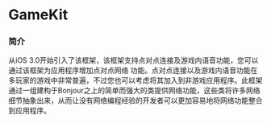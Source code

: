 # GameKit

### 简介

从iOS 3.0开始引入了该框架，该框架支持点对点连接及游戏内语音功能，您可以通过该框架为应用程序增加点对点网络 功能。点对点连接以及游戏内语音功能在多玩家的游戏中非常普遍，不过您也可以考虑将其加入到非游戏应用程序。此框架通过一组建构于Bonjour之上的简单而强大的类提供网络功能，这些类将许多网络细节抽象出来，从而让没有网络编程经验的开发者可以更加容易地将网络功能整合到应用程序。